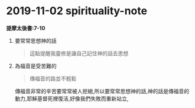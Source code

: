 # 2019-11-02 spirituality-note

**提摩太後書:7-10**

1. 要常常思想神的話

   > 這點提醒我靈修是讓自己記住神的話去思想

2. 為福音是受苦難的

   > 傳福音的路並不輕鬆

   傳福音非常的辛苦要常常被人拒絕,所以要常常思想神的話,神的話是傳福音的動力,耶穌基督死裡復活,好像我們失敗而重新站立,

